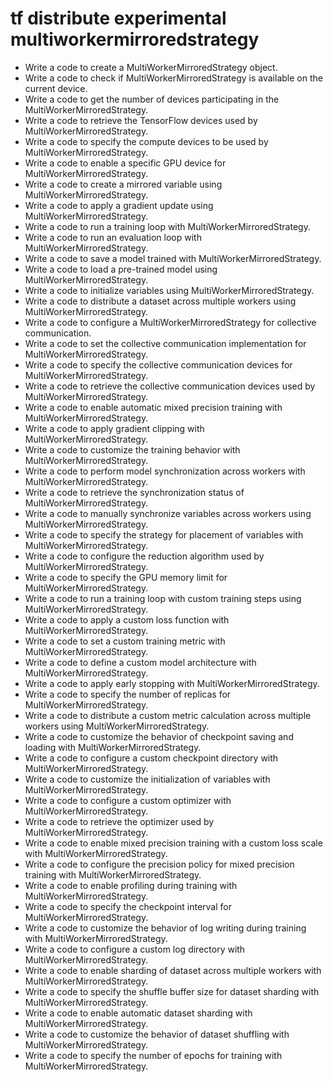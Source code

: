 # tf distribute experimental multiworkermirroredstrategy

- Write a code to create a MultiWorkerMirroredStrategy object.
- Write a code to check if MultiWorkerMirroredStrategy is available on the current device.
- Write a code to get the number of devices participating in the MultiWorkerMirroredStrategy.
- Write a code to retrieve the TensorFlow devices used by MultiWorkerMirroredStrategy.
- Write a code to specify the compute devices to be used by MultiWorkerMirroredStrategy.
- Write a code to enable a specific GPU device for MultiWorkerMirroredStrategy.
- Write a code to create a mirrored variable using MultiWorkerMirroredStrategy.
- Write a code to apply a gradient update using MultiWorkerMirroredStrategy.
- Write a code to run a training loop with MultiWorkerMirroredStrategy.
- Write a code to run an evaluation loop with MultiWorkerMirroredStrategy.
- Write a code to save a model trained with MultiWorkerMirroredStrategy.
- Write a code to load a pre-trained model using MultiWorkerMirroredStrategy.
- Write a code to initialize variables using MultiWorkerMirroredStrategy.
- Write a code to distribute a dataset across multiple workers using MultiWorkerMirroredStrategy.
- Write a code to configure a MultiWorkerMirroredStrategy for collective communication.
- Write a code to set the collective communication implementation for MultiWorkerMirroredStrategy.
- Write a code to specify the collective communication devices for MultiWorkerMirroredStrategy.
- Write a code to retrieve the collective communication devices used by MultiWorkerMirroredStrategy.
- Write a code to enable automatic mixed precision training with MultiWorkerMirroredStrategy.
- Write a code to apply gradient clipping with MultiWorkerMirroredStrategy.
- Write a code to customize the training behavior with MultiWorkerMirroredStrategy.
- Write a code to perform model synchronization across workers with MultiWorkerMirroredStrategy.
- Write a code to retrieve the synchronization status of MultiWorkerMirroredStrategy.
- Write a code to manually synchronize variables across workers using MultiWorkerMirroredStrategy.
- Write a code to specify the strategy for placement of variables with MultiWorkerMirroredStrategy.
- Write a code to configure the reduction algorithm used by MultiWorkerMirroredStrategy.
- Write a code to specify the GPU memory limit for MultiWorkerMirroredStrategy.
- Write a code to run a training loop with custom training steps using MultiWorkerMirroredStrategy.
- Write a code to apply a custom loss function with MultiWorkerMirroredStrategy.
- Write a code to set a custom training metric with MultiWorkerMirroredStrategy.
- Write a code to define a custom model architecture with MultiWorkerMirroredStrategy.
- Write a code to apply early stopping with MultiWorkerMirroredStrategy.
- Write a code to specify the number of replicas for MultiWorkerMirroredStrategy.
- Write a code to distribute a custom metric calculation across multiple workers using MultiWorkerMirroredStrategy.
- Write a code to customize the behavior of checkpoint saving and loading with MultiWorkerMirroredStrategy.
- Write a code to configure a custom checkpoint directory with MultiWorkerMirroredStrategy.
- Write a code to customize the initialization of variables with MultiWorkerMirroredStrategy.
- Write a code to configure a custom optimizer with MultiWorkerMirroredStrategy.
- Write a code to retrieve the optimizer used by MultiWorkerMirroredStrategy.
- Write a code to enable mixed precision training with a custom loss scale with MultiWorkerMirroredStrategy.
- Write a code to configure the precision policy for mixed precision training with MultiWorkerMirroredStrategy.
- Write a code to enable profiling during training with MultiWorkerMirroredStrategy.
- Write a code to specify the checkpoint interval for MultiWorkerMirroredStrategy.
- Write a code to customize the behavior of log writing during training with MultiWorkerMirroredStrategy.
- Write a code to configure a custom log directory with MultiWorkerMirroredStrategy.
- Write a code to enable sharding of dataset across multiple workers with MultiWorkerMirroredStrategy.
- Write a code to specify the shuffle buffer size for dataset sharding with MultiWorkerMirroredStrategy.
- Write a code to enable automatic dataset sharding with MultiWorkerMirroredStrategy.
- Write a code to customize the behavior of dataset shuffling with MultiWorkerMirroredStrategy.
- Write a code to specify the number of epochs for training with MultiWorkerMirroredStrategy.